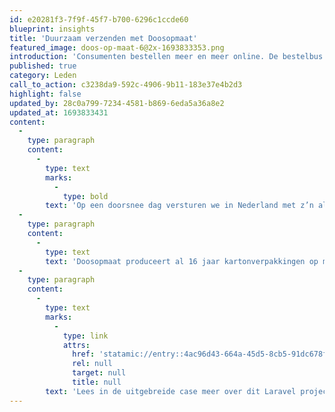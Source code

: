 ```yaml
---
id: e20281f3-7f9f-45f7-b700-6296c1ccde60
blueprint: insights
title: 'Duurzaam verzenden met Doosopmaat'
featured_image: doos-op-maat-6@2x-1693833353.png
introduction: 'Consumenten bestellen meer en meer online. De bestelbus vervoert nog te veel lucht. Dat kan slimmer. Daarom werkt SWIS voor Doosopmaat.'
published: true
category: Leden
call_to_action: c3238da9-592c-4906-9b11-183e37e4b2d3
highlight: false
updated_by: 28c0a799-7234-4581-b869-6eda5a36a8e2
updated_at: 1693833431
content:
  -
    type: paragraph
    content:
      -
        type: text
        marks:
          -
            type: bold
        text: 'Op een doorsnee dag versturen we in Nederland met z’n allen zo’n 1,8 miljoen pakketten. Vaak gebeurt dat verre van duurzaam, want de verpakkingen zijn veel te groot. Er past maar een beperkt aantal in een bestelbus, waardoor de bezorger meer rondjes moet maken. Gebruik je dozen op maat, dan kan-ie er meer in één keer bezorgen. Gevolg: minder ritjes, minder uitstoot.'
  -
    type: paragraph
    content:
      -
        type: text
        text: 'Doosopmaat produceert al 16 jaar kartonverpakkingen op maat. En bij een doos op maat hoort een website op maat. SWIS helpt Doosopmaat in hun missie om minder lucht te verkopen. En dat lukt best aardig: bij de DIA Awards 2023 won Doosopmaat.nl de eerste prijs in de categorie B2B en bij de Splash Awards 2022 de eerste prijs in de categorie Commerce en de zilveren medaille in de categorie Website van het jaar.'
  -
    type: paragraph
    content:
      -
        type: text
        marks:
          -
            type: link
            attrs:
              href: 'statamic://entry::4ac96d43-664a-45d5-8cb5-91dc678ffc1c'
              rel: null
              target: null
              title: null
        text: 'Lees in de uitgebreide case meer over dit Laravel project'
---
```

